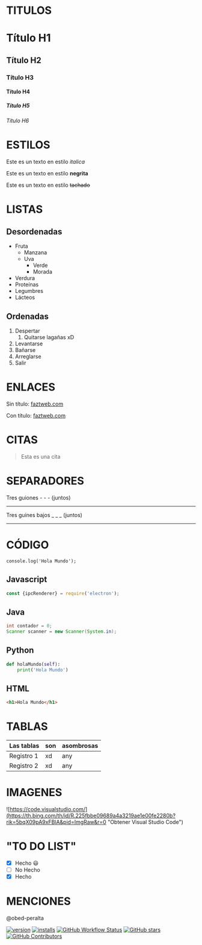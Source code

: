 <!--Títulos-->
# __TITULOS__
# Título H1
## Título H2
### Título H3
#### Título H4
##### Título H5
###### Título H6


# __ESTILOS__
<!-- Palabras en itálica -->
Este es un texto en estilo *italica*

<!-- Palabras en negrita -->
Este es un texto en estilo **negrita**

<!-- Palabras en tachado -->
Este es un texto en estilo ~~tachado~~

<!--Listas-->
# **LISTAS**

<!-- Desordenadas -->
## Desordenadas
* Fruta
    * Manzana
    * Uva
        * Verde
        * Morada
* Verdura
* Proteínas
* Legumbres
* Lácteos

<!-- Ordenadas -->
## Ordenadas
1. Despertar
    1. Quitarse lagañas xD
2. Levantarse
3. Bañarse
4. Arreglarse
5. Salir

# __ENLACES__
Sin título:
[faztweb.com](https://faztweb.com)

Con título: [faztweb.com](https://faztweb.com "Título Personalizado")

# __CITAS__
> Esta es una cita

# __SEPARADORES__
Tres guiones - - - (juntos)

---

Tres guines bajos _ _ _ (juntos)
___

# __CÓDIGO__

`console.log('Hola Mundo');`

## Javascript
```javascript
const {ipcRenderer} = require('electron');
```

## Java
```java
int contador = 0;
Scanner scanner = new Scanner(System.in);
```

## Python
```python
def holaMundo(self):
    print('Hola Mundo')
```

## HTML
```html
<h1>Hola Mundo</h1>
```

# __TABLAS__

| Las tablas    | son   | asombrosas    |
|---------------|-------|---------------|
|Registro 1     | xd    | any           |
|Registro 2     | xd    | any           |

# __IMAGENES__

![https://code.visualstudio.com/](https://th.bing.com/th/id/R.225fbbe09689a4a3219ae1e00fe2280b?rik=5bqX09pA9xFBlA&pid=ImgRaw&r=0 "Obtener Visual Studio Code")

# __"TO DO LIST"__

* [X] Hecho :smiley:
* [ ] No Hecho
* [X] Hecho

# __MENCIONES__
@obed-peralta

[![version](https://img.shields.io/vscode-marketplace/v/yzhang.markdown-all-in-one.svg?style=flat-square&label=vscode%20marketplace)](https://marketplace.visualstudio.com/items?itemName=yzhang.markdown-all-in-one)
[![installs](https://img.shields.io/vscode-marketplace/d/yzhang.markdown-all-in-one.svg?style=flat-square)](https://marketplace.visualstudio.com/items?itemName=yzhang.markdown-all-in-one)
[![GitHub Workflow Status](https://img.shields.io/github/workflow/status/yzhang-gh/vscode-markdown/CI?style=flat-square)](https://github.com/yzhang-gh/vscode-markdown/actions)
[![GitHub stars](https://img.shields.io/github/stars/yzhang-gh/vscode-markdown.svg?style=flat-square&label=github%20stars)](https://github.com/yzhang-gh/vscode-markdown)
[![GitHub Contributors](https://img.shields.io/github/contributors/yzhang-gh/vscode-markdown.svg?style=flat-square)](https://github.com/yzhang-gh/vscode-markdown/graphs/contributors)